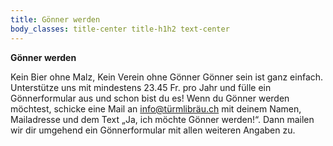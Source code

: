 ```yaml
---
title: Gönner werden
body_classes: title-center title-h1h2 text-center
---
```


**Gönner werden**

Kein Bier ohne Malz, Kein Verein ohne Gönner Gönner sein ist ganz einfach. Unterstütze uns mit mindestens 23.45 Fr. pro Jahr und fülle ein Gönnerformular aus und schon bist du es! Wenn du Gönner werden möchtest, schicke eine Mail an info@türmlibräu.ch mit deinem Namen, Mailadresse und dem Text „Ja, ich möchte Gönner werden!“. Dann mailen wir dir umgehend ein Gönnerformular mit allen weiteren Angaben zu.
